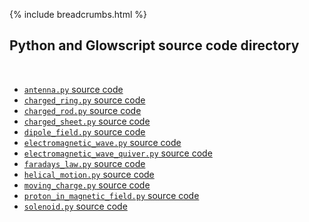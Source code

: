 {% include breadcrumbs.html %}

## Python and Glowscript source code directory
<div class="header_line"><br/></div>

- [`antenna.py` source code](antenna.py)
- [`charged_ring.py` source code](charged_ring.py)
- [`charged_rod.py` source code](charged_rod.py)
- [`charged_sheet.py` source code](charged_sheet.py)
- [`dipole_field.py` source code](dipole_field.py)
- [`electromagnetic_wave.py` source code](electromagnetic_wave.py)
- [`electromagnetic_wave_quiver.py` source code](electromagnetic_wave_quiver.py)
- [`faradays_law.py` source code](faradays_law.py)
- [`helical_motion.py` source code](helical_motion.py)
- [`moving_charge.py` source code](moving_charge.py)
- [`proton_in_magnetic_field.py` source code](proton_in_magnetic_field.py)
- [`solenoid.py` source code](solenoid.py)


